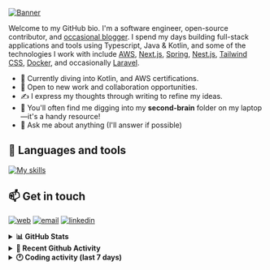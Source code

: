 [![Banner](https://raw.githubusercontent.com/wilfriedago/wilfriedago/main/assets/1.png)][website]

Welcome to my GitHub bio. I'm a software engineer, open-source contributor, and [occasional blogger][blog]. I spend my days building full-stack applications and tools using Typescript, Java & Kotlin, and some of the technologies I work with include [AWS](https://aws.amazon.com/fr/), [Next.js](https://nextjs.org/), [Spring](https://spring.io/), [Nest.js](https://nestjs.com/), [Tailwind CSS](https://github.com/tailwindlabs/tailwindcss), [Docker](https://www.docker.com/), and occasionally [Laravel](https://laravel.com/).

- 🔭 Currently diving into Kotlin, and AWS certifications.
- 👯 Open to new work and collaboration opportunities.
- ✍️ I express my thoughts through writing to refine my ideas.
- 🧠 You'll often find me digging into my **second-brain** folder on my laptop—it's a handy resource!
- 💬 Ask me about anything (I'll answer if possible)

## 🎨 Languages and tools

[![My skills](https://skillicons.dev/icons?i=typescript,python,kotlin,django,spring,fastapi,nodejs,nest,laravel,aws,java,redis,linux,docker,nginx,vscode,idea,js,git,github,md,html,css,tailwind&perline=15)](https://skillicons.dev)

## 📫 Get in touch
[![web](https://img.shields.io/badge/WEBSITE-12100E?logo=google-earth&color=282A36)][website]
[![email](https://img.shields.io/badge/MAIL-12100E?logo=mailgun&color=282A36)][mail]
[![linkedin](https://img.shields.io/badge/LINKEDIN-12100E?logo=linkedin&color=282A36)][linkedin]


<details>
  <summary><b>📊 GitHub Stats</b></summary>
	<br/>
	<p align="left">
		<img width="49.5%" src="https://github-readme-stats.vercel.app/api?username=wilfriedago&show_icons=true&count_private=true&title_color=10b981&icon_color=10b981&theme=react&hide_border=true&rank_icon=github" />
		<img width="49.5%" src="https://streak-stats.demolab.com/?user=wilfriedago&hide_border=true&theme=react&ring=10b981&fire=fff&currStreakNum=fff&sideLabels=10b981&currStreakLabel=10b981&sideNums=fff" />
	</p>
</details>

<details>
  <summary><b>📅 Recent Github Activity</b></summary>
	<br>

<!--RECENT_ACTIVITY:last_update-->
Last Updated: Friday, August 2nd, 2024, 4:16:59 AM
<!--RECENT_ACTIVITY:last_update_end-->

<!--RECENT_ACTIVITY:start-->
1. ⬆️ Pushed 1 commit(s) to [wilfriedago/figmatocodechallenge-digit-nft](https://github.com/wilfriedago/figmatocodechallenge-digit-nft)<br>
2. ⬆️ Pushed 1 commit(s) to [wilfriedago/figmatocodechallenge-digit-nft](https://github.com/wilfriedago/figmatocodechallenge-digit-nft)<br>
3. ⬆️ Pushed 18 commit(s) to [wilfriedago/figmatocodechallenge-digit-nft](https://github.com/wilfriedago/figmatocodechallenge-digit-nft)<br>
4. ⬆️ Pushed 1 commit(s) to [wilfriedago/figmatocodechallenge-digit-nft](https://github.com/wilfriedago/figmatocodechallenge-digit-nft)<br>
5. ⬆️ Pushed 2 commit(s) to [wilfriedago/figmatocodechallenge-digit-nft](https://github.com/wilfriedago/figmatocodechallenge-digit-nft)<br>
<!--RECENT_ACTIVITY:end-->
</details>

<details>
  <summary><b>🕐 Coding activity (last 7 days)</b></summary>
	<br>

<!--START_SECTION:waka-->

```python
Total Time: 13 hrs 48 mins

TypeScript       7 hrs 12 mins   ████████████░░░░░░░░░░░░░   47.35 %
JSON             3 hrs 12 mins   █████▒░░░░░░░░░░░░░░░░░░░   21.08 %
JavaScript       1 hr 44 mins    ███░░░░░░░░░░░░░░░░░░░░░░   11.48 %
Other            1 hr 25 mins    ██▒░░░░░░░░░░░░░░░░░░░░░░   09.33 %
```

<!--END_SECTION:waka-->
</details>

[website]: https://wilfriedago.dev
[linkedin]: https://linkedin.com/in/wilfriedago
[blog]: https://wilfriedago.dev/blog
[mail]: mailto:me@wilfriedago.dev
